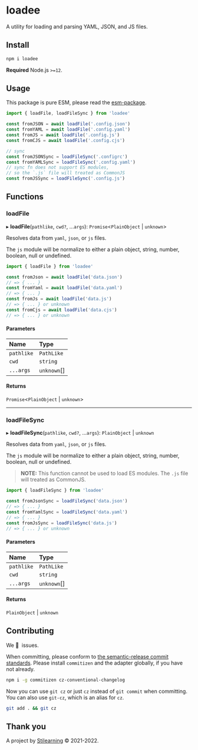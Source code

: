 # loadee

A utility for loading and parsing YAML, JSON, and JS files.

## Install

```bash
npm i loadee
```

**Required** Node.js `>=12`.

## Usage

This package is pure ESM, please read the
[esm-package](https://gist.github.com/sindresorhus/a39789f98801d908bbc7ff3ecc99d99c).

```js
import { loadFile, loadFileSync } from 'loadee'

const fromJSON = await loadFile('.config.json')
const fromYAML = await loadFile('.config.yaml')
const fromJS = await loadFile('.config.js')
const fromCJS = await loadFile('.config.cjs')

// sync
const fromJSONSync = loadFileSync('.configrc')
const fromYAMLSync = loadFileSync('.config.yaml')
// sync fn does not support ES modules,
// so the `.js` file will treated as CommonJS
const fromJSSync = loadFileSync('.config.js')
```

## Functions

### loadFile

▸ **loadFile**(`pathlike`, `cwd?`, ...`args`): `Promise`<`PlainObject` \| `unknown`\>

Resolves data from `yaml`, `json`, or `js` files.

The `js` module will be normalize to either a plain object, string, number,
boolean, null or undefined.

```js
import { loadFile } from 'loadee'

const fromJson = await loadFile('data.json')
// => { ... }
const fromYaml = await loadFile('data.yaml')
// => { ... }
const fromJs = await loadFile('data.js')
// => { ... } or unknown
const fromCjs = await loadFile('data.cjs')
// => { ... } or unknown
```

#### Parameters

| Name       | Type        |
| :--------- | :---------- |
| `pathlike` | `PathLike`  |
| `cwd`      | `string`    |
| `...args`  | `unknown`[] |

#### Returns

`Promise`<`PlainObject` \| `unknown`\>

---

### loadFileSync

▸ **loadFileSync**(`pathlike`, `cwd?`, ...`args`): `PlainObject` \| `unknown`

Resolves data from `yaml`, `json`, or `js` files.

The `js` module will be normalize to either a plain object, string, number,
boolean, null or undefined.

> **NOTE:** This function cannot be used to load ES modules. The `.js`
> file will treated as CommonJS.

```js
import { loadFileSync } from 'loadee'

const fromJsonSync = loadFileSync('data.json')
// => { ... }
const fromYamlSync = loadFileSync('data.yaml')
// => { ... }
const fromJsSync = loadFileSync('data.js')
// => { ... } or unknown
```

#### Parameters

| Name       | Type        |
| :--------- | :---------- |
| `pathlike` | `PathLike`  |
| `cwd`      | `string`    |
| `...args`  | `unknown`[] |

#### Returns

`PlainObject` \| `unknown`

## Contributing

We 💛&nbsp; issues.

When committing, please conform to [the semantic-release commit standards](https://www.conventionalcommits.org/). Please install `commitizen` and the adapter globally, if you have not already.

```bash
npm i -g commitizen cz-conventional-changelog
```

Now you can use `git cz` or just `cz` instead of `git commit` when committing. You can also use `git-cz`, which is an alias for `cz`.

```bash
git add . && git cz
```

## Thank you

A project by [Stilearning](https://stilearning.com) &copy; 2021-2022.
